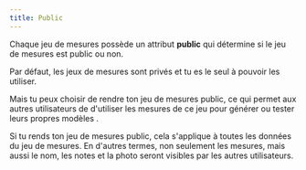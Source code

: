 ```yaml
---
title: Public
---
```


Chaque jeu de mesures possède un attribut **public** qui détermine si le jeu de mesures est public ou non.

Par défaut, les jeux de mesures sont privés et tu es le seul à pouvoir les utiliser.

Mais tu peux choisir de rendre ton jeu de mesures public, ce qui permet aux autres utilisateurs de d'utiliser les mesures de ce jeu pour générer ou tester leurs propres modèles .

<Note>
Si tu rends ton jeu de mesures public, cela s'applique à toutes les données du jeu de mesures.
En d'autres termes, non seulement les mesures, mais aussi le nom, les notes et la photo seront visibles par les autres utilisateurs.
</Note>

